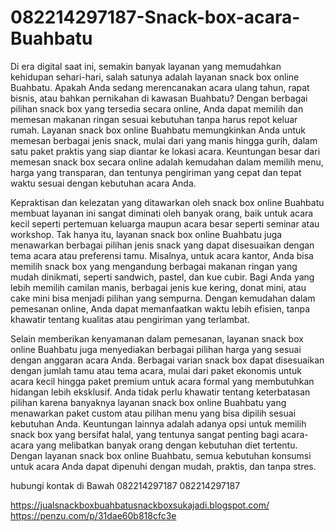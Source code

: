 # 082214297187-Snack-box-acara-Buahbatu
 Di era digital saat ini, semakin banyak layanan yang memudahkan kehidupan sehari-hari, salah satunya adalah layanan snack box online Buahbatu. Apakah Anda sedang merencanakan acara ulang tahun, rapat bisnis, atau bahkan pernikahan di kawasan Buahbatu? Dengan berbagai pilihan snack box yang tersedia secara online, Anda dapat memilih dan memesan makanan ringan sesuai kebutuhan tanpa harus repot keluar rumah. Layanan snack box online Buahbatu memungkinkan Anda untuk memesan berbagai jenis snack, mulai dari yang manis hingga gurih, dalam satu paket praktis yang siap diantar ke lokasi acara. Keuntungan besar dari memesan snack box secara online adalah kemudahan dalam memilih menu, harga yang transparan, dan tentunya pengiriman yang cepat dan tepat waktu sesuai dengan kebutuhan acara Anda.

Kepraktisan dan kelezatan yang ditawarkan oleh snack box online Buahbatu membuat layanan ini sangat diminati oleh banyak orang, baik untuk acara kecil seperti pertemuan keluarga maupun acara besar seperti seminar atau workshop. Tak hanya itu, layanan snack box online Buahbatu juga menawarkan berbagai pilihan jenis snack yang dapat disesuaikan dengan tema acara atau preferensi tamu. Misalnya, untuk acara kantor, Anda bisa memilih snack box yang mengandung berbagai makanan ringan yang mudah dinikmati, seperti sandwich, pastel, dan kue cubir. Bagi Anda yang lebih memilih camilan manis, berbagai jenis kue kering, donat mini, atau cake mini bisa menjadi pilihan yang sempurna. Dengan kemudahan dalam pemesanan online, Anda dapat memanfaatkan waktu lebih efisien, tanpa khawatir tentang kualitas atau pengiriman yang terlambat.

Selain memberikan kenyamanan dalam pemesanan, layanan snack box online Buahbatu juga menyediakan berbagai pilihan harga yang sesuai dengan anggaran acara Anda. Berbagai varian snack box dapat disesuaikan dengan jumlah tamu atau tema acara, mulai dari paket ekonomis untuk acara kecil hingga paket premium untuk acara formal yang membutuhkan hidangan lebih eksklusif. Anda tidak perlu khawatir tentang keterbatasan pilihan karena banyaknya layanan snack box online Buahbatu yang menawarkan paket custom atau pilihan menu yang bisa dipilih sesuai kebutuhan Anda. Keuntungan lainnya adalah adanya opsi untuk memilih snack box yang bersifat halal, yang tentunya sangat penting bagi acara-acara yang melibatkan banyak orang dengan kebutuhan diet tertentu. Dengan layanan snack box online Buahbatu, semua kebutuhan konsumsi untuk acara Anda dapat dipenuhi dengan mudah, praktis, dan tanpa stres.

hubungi kontak di Bawah
082214297187
082214297187

https://jualsnackboxbuahbatusnackboxsukajadi.blogspot.com/
 https://penzu.com/p/31dae60b818cfc3e

